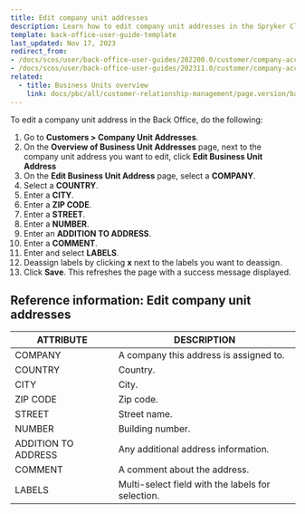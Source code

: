 ```yaml
---
title: Edit company unit addresses
description: Learn how to edit company unit addresses in the Spryker Cloud Commerce OS Back Office.
template: back-office-user-guide-template
last_updated: Nov 17, 2023
redirect_from:
- /docs/scos/user/back-office-user-guides/202200.0/customer/company-account/managing-company-unit-addresses.html
- /docs/scos/user/back-office-user-guides/202311.0/customer/company-account/managing-company-unit-addresses.html
related:
  - title: Business Units overview
    link: docs/pbc/all/customer-relationship-management/page.version/base-shop/company-account-feature-overview/business-units-overview.html
---
```


To edit a company unit address in the Back Office, do the following:

1. Go to **Customers&nbsp;<span aria-label="and then">></span> Company Unit Addresses**.
2. On the **Overview of Business Unit Addresses** page, next to the company unit address you want to edit, click **Edit Business Unit Address**
3. On the **Edit Business Unit Address** page, select a **COMPANY**.
4. Select a **COUNTRY**.
5. Enter a **CITY**.
6. Enter a **ZIP CODE**.
7. Enter a **STREET**.
8. Enter a **NUMBER**.
9. Enter an **ADDITION TO ADDRESS**.
10. Enter a **COMMENT**.
11. Enter and select **LABELS**.
12. Deassign labels by clicking **x** next to the labels you want to deassign.
13. Click **Save**.
    This refreshes the page with a success message displayed.


## Reference information: Edit company unit addresses

| ATTRIBUTE | DESCRIPTION |
| --- | --- |
| COMPANY | A company this address is assigned to. |
| COUNTRY | Country. |
| CITY | City. |
| ZIP CODE | Zip code. |
| STREET | Street name. |
| NUMBER | Building number. |
| ADDITION TO ADDRESS | Any additional address information. |
| COMMENT | A comment about the address. |
| LABELS | Multi-select field with the labels for selection. |

